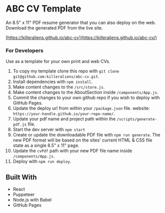 # ABC CV Template

An 8.5" x 11" PDF resume generator that you can also deploy on the web. Download the generated PDF from the live site.

[https://killeraliens.github.io/abc-cv](https://killeraliens.github.io/abc-cv/)

<!-- ## Screenshots & Usage -->

<!-- ### Live Version
View my CV. Download it! Formatted for mobile viewing too.
[Template CV](https://killeraliens.github.io/abc-cv/)

Deployed resume in desktop format.
<div>
  <kbd>
    <img src="./src/assets/cv-desktop.png" alt="'live' deployed resume desktop format screenshot">
  </kbd>
</div>
<br/>
Deployed resume in mobile format.
<div>
  <kbd>
    <img src="./src/assets/cv-mobile.png" alt="'live' resume mobile format screenshot">
  </kbd>
</div>
<br/>
Downloadable PDF format created.
<div>
  <kbd>
    <img src="./src/assets/cv-pdf.png" alt="'resume pdf format screenshot">
  </kbd>
</div>
<br/> -->

### For Developers
Use as a template for your own print and web CVs.

1. To copy my template clone this repo with `git clone git@github.com:killeraliens/abc-cv.git`.
2. Install dependencies with `npm install`.
3. Make content changes to the `/src/store.js`.
4. Make content changes to the AboutSection inside `/components/App.js`.
5. Commit the changes to your own github repo if you wish to deploy with GitHub Pages.
6. Update the deploy url from within your `/package.json` file. website: `https://your-handle.github.io/your-repo-name/`.
7. Update your pdf name and project path within the `/scripts/generate-pdf.js` file.
8. Start the dev server with `npm start`
9. Create or update the downloadable PDF file with `npm run generate`. The new PDF format will be based on the sites' current HTML & CSS file state as a single 8.5" x 11" page.
10. Update the `cvPdf` path with your new PDF file name inside `/components/App.js`.
11. Deploy with `npm run deploy`.

## Built With

* React
* Puppeteer
* Node.js with Babel
* GitHub Pages
